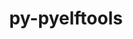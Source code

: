 ---
title: "py-pyelftools"
layout: cache
categories: [package, develop-2024-06-16]
meta: {"versions": ["0.27", "0.29"], "compilers": ["cce@=15.0.1", "gcc@=11.4.0", "gcc@=9.4.0", "oneapi@=2024.0.0"], "oss": ["rhel8", "ubuntu20.04", "ubuntu22.04"], "platforms": ["linux"], "targets": ["neoverse_v1", "ppc64le", "x86_64_v3", "zen4"], "stacks": ["e4s", "e4s-cray-rhel", "e4s-neoverse_v1", "e4s-oneapi", "e4s-power", "root"], "num_specs": 6, "num_specs_by_stack": {"e4s-power": 1, "root": 6, "e4s": 2, "e4s-neoverse_v1": 1, "e4s-cray-rhel": 1, "e4s-oneapi": 1}}
spec_details: [{"hash": "rqabyvizzo7pqlykn4nx7vvdufr4djna", "compiler": "gcc@=9.4.0", "versions": ["0.29"], "os": "ubuntu20.04", "platform": "linux", "target": "ppc64le", "variants": ["build_system=python_pip"], "stacks": ["e4s-power", "root"], "size": "-", "tarball": "https://binaries.spack.io/releases/develop-2024-06-16/build_cache/linux-ubuntu20.04-ppc64le/gcc-9.4.0/py-pyelftools-0.29/linux-ubuntu20.04-ppc64le-gcc-9.4.0-py-pyelftools-0.29-rqabyvizzo7pqlykn4nx7vvdufr4djna.spack"}, {"hash": "bhacrto6dcnv2hapxqs4qxf2fevbsjlq", "compiler": "gcc@=11.4.0", "versions": ["0.27"], "os": "ubuntu22.04", "platform": "linux", "target": "x86_64_v3", "variants": ["build_system=python_pip"], "stacks": ["root", "e4s"], "size": "-", "tarball": "https://binaries.spack.io/releases/develop-2024-06-16/build_cache/linux-ubuntu22.04-x86_64_v3/gcc-11.4.0/py-pyelftools-0.27/linux-ubuntu22.04-x86_64_v3-gcc-11.4.0-py-pyelftools-0.27-bhacrto6dcnv2hapxqs4qxf2fevbsjlq.spack"}, {"hash": "kkm7x6gx7svng577iy6h7x3dpv26ng5f", "compiler": "gcc@=11.4.0", "versions": ["0.29"], "os": "ubuntu22.04", "platform": "linux", "target": "neoverse_v1", "variants": ["build_system=python_pip"], "stacks": ["e4s-neoverse_v1", "root"], "size": "-", "tarball": "https://binaries.spack.io/releases/develop-2024-06-16/build_cache/linux-ubuntu22.04-neoverse_v1/gcc-11.4.0/py-pyelftools-0.29/linux-ubuntu22.04-neoverse_v1-gcc-11.4.0-py-pyelftools-0.29-kkm7x6gx7svng577iy6h7x3dpv26ng5f.spack"}, {"hash": "4ebv3dussessgjel5hmtma4i7mwjvsqh", "compiler": "cce@=15.0.1", "versions": ["0.29"], "os": "rhel8", "platform": "linux", "target": "zen4", "variants": ["build_system=python_pip"], "stacks": ["root", "e4s-cray-rhel"], "size": "-", "tarball": "https://binaries.spack.io/releases/develop-2024-06-16/build_cache/linux-rhel8-zen4/cce-15.0.1/py-pyelftools-0.29/linux-rhel8-zen4-cce-15.0.1-py-pyelftools-0.29-4ebv3dussessgjel5hmtma4i7mwjvsqh.spack"}, {"hash": "dzoycwyb2wev6hekdggbpdoz2q3nsxzi", "compiler": "gcc@=11.4.0", "versions": ["0.29"], "os": "ubuntu22.04", "platform": "linux", "target": "x86_64_v3", "variants": ["build_system=python_pip"], "stacks": ["root", "e4s"], "size": "-", "tarball": "https://binaries.spack.io/releases/develop-2024-06-16/build_cache/linux-ubuntu22.04-x86_64_v3/gcc-11.4.0/py-pyelftools-0.29/linux-ubuntu22.04-x86_64_v3-gcc-11.4.0-py-pyelftools-0.29-dzoycwyb2wev6hekdggbpdoz2q3nsxzi.spack"}, {"hash": "w465bn3oagnoyhbk5q5xtu7ztcw335lg", "compiler": "oneapi@=2024.0.0", "versions": ["0.29"], "os": "ubuntu22.04", "platform": "linux", "target": "x86_64_v3", "variants": ["build_system=python_pip"], "stacks": ["root", "e4s-oneapi"], "size": "-", "tarball": "https://binaries.spack.io/releases/develop-2024-06-16/build_cache/linux-ubuntu22.04-x86_64_v3/oneapi-2024.0.0/py-pyelftools-0.29/linux-ubuntu22.04-x86_64_v3-oneapi-2024.0.0-py-pyelftools-0.29-w465bn3oagnoyhbk5q5xtu7ztcw335lg.spack"}]
---